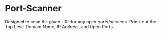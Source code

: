 # Port-Scanner

Designed to scan the given URL for any open ports/services.
Prints out the Top Level Domain Name, IP Address, and Open Ports.
